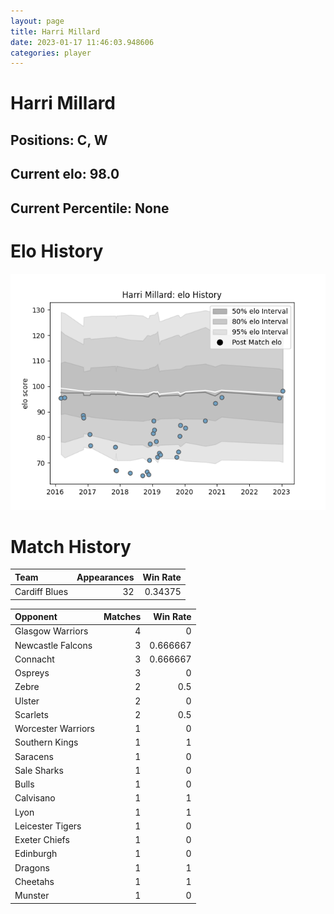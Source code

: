 ```yaml
---  
layout: page  
title: Harri Millard  
date: 2023-01-17 11:46:03.948606  
categories: player  
---
```

# Harri Millard

## Positions: C, W

## Current elo: 98.0

## Current Percentile: None

# Elo History


![elo history](history_HarriMillard.png)
# Match History


| Team          |   Appearances |   Win Rate |
|:--------------|--------------:|-----------:|
| Cardiff Blues |            32 |    0.34375 |

| Opponent           |   Matches |   Win Rate |
|:-------------------|----------:|-----------:|
| Glasgow Warriors   |         4 |   0        |
| Newcastle Falcons  |         3 |   0.666667 |
| Connacht           |         3 |   0.666667 |
| Ospreys            |         3 |   0        |
| Zebre              |         2 |   0.5      |
| Ulster             |         2 |   0        |
| Scarlets           |         2 |   0.5      |
| Worcester Warriors |         1 |   0        |
| Southern Kings     |         1 |   1        |
| Saracens           |         1 |   0        |
| Sale Sharks        |         1 |   0        |
| Bulls              |         1 |   0        |
| Calvisano          |         1 |   1        |
| Lyon               |         1 |   1        |
| Leicester Tigers   |         1 |   0        |
| Exeter Chiefs      |         1 |   0        |
| Edinburgh          |         1 |   0        |
| Dragons            |         1 |   1        |
| Cheetahs           |         1 |   1        |
| Munster            |         1 |   0        |